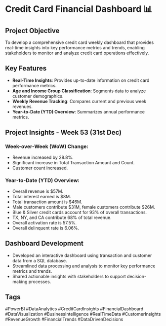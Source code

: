 # Credit Card Financial Dashboard 📊

## Project Objective
To develop a comprehensive credit card weekly dashboard that provides real-time insights into key performance metrics and trends, enabling stakeholders to monitor and analyze credit card operations effectively.

## Key Features
- **Real-Time Insights**: Provides up-to-date information on credit card performance metrics.
- **Age and Income Group Classification**: Segments data to analyze customer demographics.
- **Weekly Revenue Tracking**: Compares current and previous week revenues.
- **Year-to-Date (YTD) Overview**: Summarizes annual performance metrics.

## Project Insights - Week 53 (31st Dec)
### Week-over-Week (WoW) Change:
- Revenue increased by 28.8%.
- Significant increase in Total Transaction Amount and Count.
- Customer count increased.

### Year-to-Date (YTD) Overview:
- Overall revenue is $57M.
- Total interest earned is $8M.
- Total transaction amount is $46M.
- Male customers contribute $31M, female customers contribute $26M.
- Blue & Silver credit cards account for 93% of overall transactions.
- TX, NY, and CA contribute 68% of total revenue.
- Overall activation rate is 57.5%.
- Overall delinquent rate is 6.06%.

## Dashboard Development
- Developed an interactive dashboard using transaction and customer data from a SQL database.
- Streamlined data processing and analysis to monitor key performance metrics and trends.
- Shared actionable insights with stakeholders to support decision-making processes.

## Tags
#PowerBI #DataAnalytics #CreditCardInsights #FinancialDashboard #DataVisualization #BusinessIntelligence #RealTimeData #CustomerInsights #RevenueGrowth #FinancialTrends #DataDrivenDecisions

